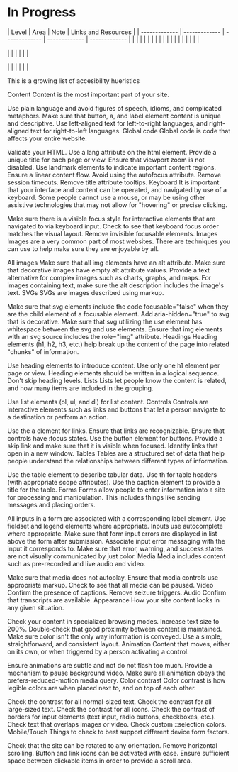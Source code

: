 # In Progress

| Level  | Area  | Note | Links and Resources | 
| ------------- | ------------- | ------------- | ------------- | ------------- |
|   |  |  |  |  |
|   |  |  |  |  |
|   |  |  |  |  |

|   |  |  |  |  |

|   |  |  |  |  |




This is a growing list of accesibility hueristics  

Content
Content is the most important part of your site.

 Use plain language and avoid figures of speech, idioms, and complicated metaphors.
 Make sure that button, a, and label element content is unique and descriptive.
 Use left-aligned text for left-to-right languages, and right-aligned text for right-to-left languages.
Global code
Global code is code that affects your entire website.

 Validate your HTML.
 Use a lang attribute on the html element.
 Provide a unique title for each page or view.
 Ensure that viewport zoom is not disabled.
 Use landmark elements to indicate important content regions.
 Ensure a linear content flow.
 Avoid using the autofocus attribute.
 Remove session timeouts.
 Remove title attribute tooltips.
Keyboard
It is important that your interface and content can be operated, and navigated by use of a keyboard. Some people cannot use a mouse, or may be using other assistive technologies that may not allow for "hovering" or precise clicking.

 Make sure there is a visible focus style for interactive elements that are navigated to via keyboard input.
 Check to see that keyboard focus order matches the visual layout.
 Remove invisible focusable elements.
Images
Images are a very common part of most websites. There are techniques you can use to help make sure they are enjoyable by all.

All images
 Make sure that all img elements have an alt attribute.
 Make sure that decorative images have empty alt attribute values.
 Provide a text alternative for complex images such as charts, graphs, and maps.
 For images containing text, make sure the alt description includes the image's text.
SVGs
SVGs are images described using markup.

 Make sure that svg elements include the code focusable="false" when they are the child element of a focusable element.
 Add aria-hidden="true" to svg that is decorative.
 Make sure that svg utilizing the use element has whitespace between the svg and use elements.
 Ensure that img elements with an svg source includes the role="img" attribute.
Headings
Heading elements (h1, h2, h3, etc.) help break up the content of the page into related "chunks" of information.

 Use heading elements to introduce content.
 Use only one h1 element per page or view.
 Heading elements should be written in a logical sequence.
 Don't skip heading levels.
Lists
Lists let people know the content is related, and how many items are included in the grouping.

 Use list elements (ol, ul, and dl) for list content.
Controls
Controls are interactive elements such as links and buttons that let a person navigate to a destination or perform an action.

 Use the a element for links.
 Ensure that links are recognizable.
 Ensure that controls have :focus states.
 Use the button element for buttons.
 Provide a skip link and make sure that it is visible when focused.
 Identify links that open in a new window.
Tables
Tables are a structured set of data that help people understand the relationships between different types of information.

 Use the table element to describe tabular data.
 Use th for table headers (with appropriate scope attributes).
 Use the caption element to provide a title for the table.
Forms
Forms allow people to enter information into a site for processing and manipulation. This includes things like sending messages and placing orders.

 All inputs in a form are associated with a corresponding label element.
 Use fieldset and legend elements where appropriate.
 Inputs use autocomplete where appropriate.
 Make sure that form input errors are displayed in list above the form after submission.
 Associate input error messaging with the input it corresponds to.
 Make sure that error, warning, and success states are not visually communicated by just color.
Media
Media includes content such as pre-recorded and live audio and video.




Make sure that media does not autoplay.
 Ensure that media controls use appropriate markup.
 Check to see that all media can be paused.
Video
 Confirm the presence of captions.
 Remove seizure triggers.
Audio
 Confirm that transcripts are available.
Appearance
How your site content looks in any given situation.

 Check your content in specialized browsing modes.
 Increase text size to 200%.
 Double-check that good proximity between content is maintained.
 Make sure color isn't the only way information is conveyed.
 Use a simple, straightforward, and consistent layout.
Animation
Content that moves, either on its own, or when triggered by a person activating a control.

 Ensure animations are subtle and not do not flash too much.
 Provide a mechanism to pause background video.
 Make sure all animation obeys the prefers-reduced-motion media query.
Color contrast
Color contrast is how legible colors are when placed next to, and on top of each other.

 Check the contrast for all normal-sized text.
 Check the contrast for all large-sized text.
 Check the contrast for all icons.
 Check the contrast of borders for input elements (text input, radio buttons, checkboxes, etc.).
 Check text that overlaps images or video.
 Check custom ::selection colors.
Mobile/Touch
Things to check to best support different device form factors.

 Check that the site can be rotated to any orientation.
 Remove horizontal scrolling.
 Button and link icons can be activated with ease.
 Ensure sufficient space between clickable items in order to provide a scroll area.

